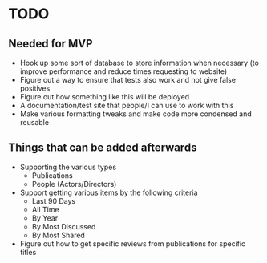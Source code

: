 # TODO

## Needed for MVP 
- Hook up some sort of database to store information when necessary (to improve performance and reduce times requesting to website)
- Figure out a way to ensure that tests also work and not give false positives
- Figure out how something like this will be deployed
- A documentation/test site that people/I can use to work with this
- Make various formatting tweaks and make code more condensed and reusable

## Things that can be added afterwards
- Supporting the various types
    - Publications
    - People (Actors/Directors)
- Support getting various items by the following criteria
    - Last 90 Days
    - All Time
    - By Year
    - By Most Discussed
    - By Most Shared
- Figure out how to get specific reviews from publications for specific titles 